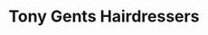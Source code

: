 ---
title: "Tony Gents Hairdressers"
url: /haywards-heath/tony-gents-hairdressers/
shop: hairdresser
---